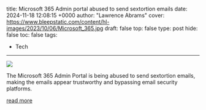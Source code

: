 title: Microsoft 365 Admin portal abused to send sextortion emails
date: 2024-11-18 12:08:15 +0000
author: "Lawrence Abrams"
cover: https://www.bleepstatic.com/content/hl-images/2023/10/06/Microsoft_365.jpg
draft: false
top: false
type: post
hide: false
toc: false
tags:
  - Tech
---

![](https://www.bleepstatic.com/content/hl-images/2023/10/06/Microsoft_365.jpg)

The Microsoft 365 Admin Portal is being abused to send sextortion emails, making the emails appear trustworthy and bypassing email security platforms.

[read more](https://www.bleepingcomputer.com/news/security/microsoft-365-admin-portal-abused-to-send-sextortion-emails/)
